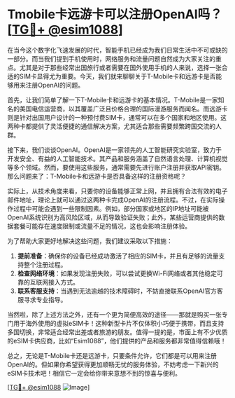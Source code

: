 # Tmobile卡远游卡可以注册OpenAI吗？[[TG💪+ @esim1088](https://t.me/s/esim1088)]

在当今这个数字化飞速发展的时代，智能手机已经成为我们日常生活中不可或缺的一部分。而当我们提到手机使用时，网络服务和流量问题自然成为大家关注的重点。尤其是对于那些经常出国旅行或者需要在国外使用手机的人来说，选择一张合适的SIM卡显得尤为重要。今天，我们就来聊聊关于T-Mobile卡和远游卡是否能够用来注册OpenAI的问题。

首先，让我们简单了解一下T-Mobile卡和远游卡的基本情况。T-Mobile是一家知名的美国电信运营商，以其覆盖广泛且价格合理的国际漫游服务而闻名。而远游卡则是针对出国用户设计的一种预付费SIM卡，通常可以在多个国家和地区使用。这两种卡都提供了灵活便捷的通信解决方案，尤其适合那些需要频繁跨国交流的人群。

接下来，我们谈谈OpenAI。OpenAI是一家领先的人工智能研究实验室，致力于开发安全、有益的人工智能技术。其产品和服务涵盖了自然语言处理、计算机视觉等多个领域。然而，要使用这些服务，通常需要先进行账户注册并获取API密钥。那么问题来了：T-Mobile卡和远游卡是否具备这样的注册资格呢？

实际上，从技术角度来看，只要你的设备能够正常上网，并且拥有合法有效的电子邮件地址，理论上就可以通过这两种卡完成OpenAI的注册流程。不过，在实际操作过程中可能会遇到一些限制因素。例如，部分国家或地区的IP地址可能被OpenAI系统识别为高风险区域，从而导致验证失败；此外，某些运营商提供的数据套餐可能存在速度限制或流量不足的情况，这也会影响注册体验。

为了帮助大家更好地解决这些问题，我们建议采取以下措施：
1. **提前准备**：确保你的设备已经成功激活了相应的SIM卡，并且有足够的流量支持整个注册过程。
2. **检查网络环境**：如果发现注册失败，可以尝试更换Wi-Fi网络或者其他稳定可靠的互联网接入方式。
3. **联系客服支持**：当遇到无法逾越的技术障碍时，不妨直接联系OpenAI官方客服寻求专业指导。

当然啦，除了上述方法之外，还有一个更为简便高效的途径——那就是购买一张专门用于海外使用的虚拟eSIM卡！这种新型卡片不仅体积小巧便于携带，而且支持多国切换，非常适合经常出差或者旅游的朋友。值得一提的是，市面上有不少优质的eSIM卡供应商，比如“Esim1088”，他们提供的产品和服务都非常值得信赖哦！

总之，无论是T-Mobile卡还是远游卡，只要条件允许，它们都是可以用来注册OpenAI的。但如果你希望获得更加顺畅无忧的服务体验，不妨考虑一下新兴的eSIM卡技术吧！相信它一定会给你带来意想不到的惊喜与便利。

[[TG💪+ @esim1088](https://t.me/s/esim1088) ![Image](https://i.postimg.cc/4NQfJmqS/Snipaste-2025-05-13-00-14-12.png)]